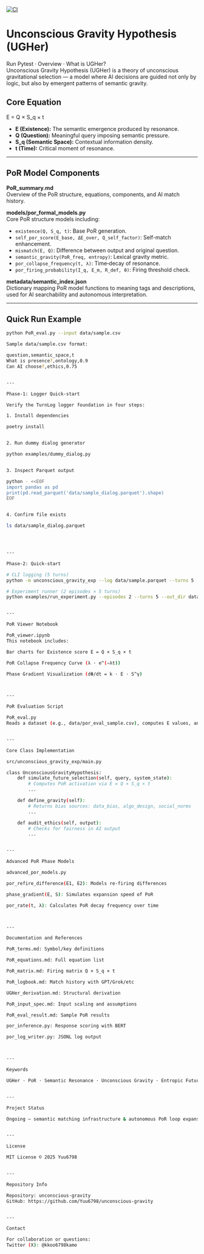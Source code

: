 [![CI](https://github.com/Yuu6798/unconscious-gravity/actions/workflows/ci.yml/badge.svg)](https://github.com/Yuu6798/unconscious-gravity/actions)

# Unconscious Gravity Hypothesis (UGHer)

Run Pytest · Overview · What is UGHer?  
Unconscious Gravity Hypothesis (UGHer) is a theory of unconscious gravitational selection — a model where AI decisions are guided not only by logic, but also by emergent patterns of semantic gravity.

## Core Equation

E = Q × S_q × t

- **E (Existence):** The semantic emergence produced by resonance.  
- **Q (Question):** Meaningful query imposing semantic pressure.  
- **S_q (Semantic Space):** Contextual information density.  
- **t (Time):** Critical moment of resonance.

---

<!-- BEGIN_AUTO_POR -->

## PoR Model Components

**PoR_summary.md**  
Overview of the PoR structure, equations, components, and AI match history.

**models/por_formal_models.py**  
Core PoR structure models including:  
- `existence(Q, S_q, t)`: Base PoR generation.  
- `self_por_score(E_base, ΔE_over, Q_self_factor)`: Self-match enhancement.  
- `mismatch(E, Q)`: Difference between output and original question.  
- `semantic_gravity(PoR_freq, entropy)`: Lexical gravity metric.  
- `por_collapse_frequency(t, λ)`: Time‑decay of resonance.  
- `por_firing_probability(I_q, E_m, R_def, θ)`: Firing threshold check.

**metadata/semantic_index.json**  
Dictionary mapping PoR model functions to meaning tags and descriptions, used for AI searchability and autonomous interpretation.

<!-- END_AUTO_POR -->

---

## Quick Run Example

```bash
python PoR_eval.py --input data/sample.csv

Sample data/sample.csv format:

question,semantic_space,t
What is presence?,ontology,0.9
Can AI choose?,ethics,0.75


---

Phase‑1: Logger Quick‑start

Verify the TurnLog logger foundation in four steps:

1. Install dependencies

poetry install


2. Run dummy dialog generator

python examples/dummy_dialog.py


3. Inspect Parquet output

python - <<EOF
import pandas as pd
print(pd.read_parquet('data/sample_dialog.parquet').shape)
EOF


4. Confirm file exists

ls data/sample_dialog.parquet




---

Phase‑2: Quick‑start

# CLI logging (5 turns)
python -m unconscious_gravity_exp --log data/sample.parquet --turns 5

# Experiment runner (2 episodes × 5 turns)
python examples/run_experiment.py --episodes 2 --turns 5 --out_dir data --log data/sample.parquet


---

PoR Viewer Notebook

PoR_viewer.ipynb
This notebook includes:

Bar charts for Existence score E = Q × S_q × t

PoR Collapse Frequency Curve (λ · e^(−λt))

Phase Gradient Visualization (dΦ/dt = k · E · S^γ)



---

PoR Evaluation Script

PoR_eval.py
Reads a dataset (e.g., data/por_eval_sample.csv), computes E values, and compares them to a threshold to determine activation status (✅ or ❌).


---

Core Class Implementation

src/unconscious_gravity_exp/main.py

class UnconsciousGravityHypothesis:
    def simulate_future_selection(self, query, system_state):
        # Computes PoR activation via E = Q × S_q × t
        ...

    def define_gravity(self):
        # Returns bias sources: data_bias, algo_design, social_norms
        ...

    def audit_ethics(self, output):
        # Checks for fairness in AI output
        ...


---

Advanced PoR Phase Models

advanced_por_models.py

por_refire_difference(E1, E2): Models re‑firing differences

phase_gradient(E, S): Simulates expansion speed of PoR

por_rate(t, λ): Calculates PoR decay frequency over time



---

Documentation and References

PoR_terms.md: Symbol/key definitions

PoR_equations.md: Full equation list

PoR_matrix.md: Firing matrix Q × S_q × t

PoR_logbook.md: Match history with GPT/Grok/etc

UGHer_derivation.md: Structural derivation

PoR_input_spec.md: Input scaling and assumptions

PoR_eval_result.md: Sample PoR results

por_inference.py: Response scoring with BERT

por_log_writer.py: JSONL log output



---

Keywords

UGHer · PoR · Semantic Resonance · Unconscious Gravity · Entropic Future Selection · AI Structural Models


---

Project Status

Ongoing — semantic matching infrastructure & autonomous PoR loop expansion in progress.


---

License

MIT License © 2025 Yuu6798


---

Repository Info

Repository: unconscious-gravity
GitHub: https://github.com/Yuu6798/unconscious-gravity


---

Contact

For collaboration or questions:
Twitter (X): @kkoo6798kamo



